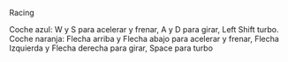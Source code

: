 Racing

Coche azul: W y S para acelerar y frenar, A y D para girar, Left Shift turbo.
Coche naranja: Flecha arriba y Flecha abajo para acelerar y frenar, Flecha Izquierda y Flecha derecha para girar, Space para turbo
